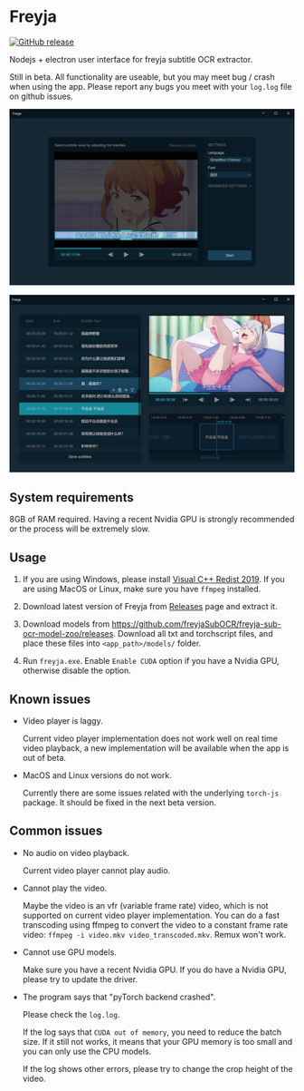 # Freyja

[![GitHub release](https://img.shields.io/github/release/freyjaSubOCR/freyja-sub-ocr-electron)](https://GitHub.com/freyjaSubOCR/freyja-sub-ocr-electron/releases/)

Nodejs + electron user interface for freyja subtitle OCR extractor.

Still in beta. All functionality are useable, but you may meet bug / crash when using the app. Please report any bugs
you meet with your ```log.log``` file on github issues.

![Config page screenshot](.img/config.jpg)

![Edit page screenshot](.img/edit.jpg)

## System requirements

8GB of RAM required. Having a recent Nvidia GPU is strongly recommended or the process will be extremely slow.

## Usage

1. If you are using Windows, please install [Visual C++ Redist 2019](https://aka.ms/vs/16/release/vc_redist.x64.exe). If
   you are using MacOS or Linux, make sure you have ```ffmpeg``` installed.

2. Download latest version of Freyja from [Releases](https://github.com/freyjaSubOCR/freyja-sub-ocr-electron/releases)
   page and extract it.

3. Download models from <https://github.com/freyjaSubOCR/freyja-sub-ocr-model-zoo/releases>. Download all txt and
   torchscript files, and place these files into ```<app_path>/models/``` folder.

4. Run ```freyja.exe```. Enable ```Enable CUDA``` option if you have a Nvidia GPU, otherwise disable the option.

## Known issues

- Video player is laggy.

  Current video player implementation does not work well on real time video playback, a new implementation will be
  available when the app is out of beta.

- MacOS and Linux versions do not work.

  Currently there are some issues related with the underlying ```torch-js``` package. It should be fixed in the next
  beta version.

## Common issues

- No audio on video playback.

  Current video player cannot play audio.

- Cannot play the video.

  Maybe the video is an vfr (variable frame rate) video, which is not supported on current video player
  implementation. You can do a fast transcoding using ffmpeg to convert the video to a constant frame rate video:
  ```ffmpeg -i video.mkv video_transcoded.mkv```. Remux won't work.

- Cannot use GPU models.

  Make sure you have a recent Nvidia GPU. If you do have a Nvidia GPU, please try to update the driver.

- The program says that "pyTorch backend crashed".

  Please check the ```log.log```.
  
  If the log says that ```CUDA out of memory```, you need to reduce the batch size. If it still not works, it means that
  your GPU memory is too small and you can only use the CPU models.

  If the log shows other errors, please try to change the crop height of the video.
